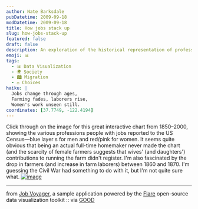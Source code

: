 ```yaml
---
author: Nate Barksdale
pubDatetime: 2009-09-18
modDatetime: 2009-09-18
title: How jobs stack up
slug: how-jobs-stack-up
featured: false
draft: false
description: An exploration of the historical representation of professions in the U.S. Census highlights disparities and trends over time.
emoji: 📊
tags:
  - 📊 Data Visualization
  - 🌍 Society
  - 🏙️ Migration
  - ⚖️ Choices
haiku: |
  Jobs change through ages,  
  Farming fades, laborers rise,  
  Women's work unseen still.
coordinates: [37.7749, -122.4194]
---
```


Click through on the image for this great interactive chart from 1850–2000, showing the various professions people with jobs reported to the US Census—blue layer s for men and red/pink for women. It seems quite obvious that being an actual full-time homemaker never made the chart (and the scarcity of female farmers suggests that wives' (and daughters') contributions to running the farm didn't register. I'm also fascinated by the drop in farmers (and increase in farm laborers) between 1860 and 1870. I'm guessing the Civil War had something to do with it, but I'm not quite sure what. [![image](http://www.culture-making.com/media/chartsky2.jpg)](http://flare.prefuse.org/launch/apps/job_voyager)

---

from [Job Voyager](http://flare.prefuse.org/apps/job_voyager), a sample application powered by the [Flare](http://flare.prefuse.org/apps/job_voyager) open-source data visualization toolkit :: via [GOOD](https://www.google.com/search?q=%22GOOD%22%20good.is)
